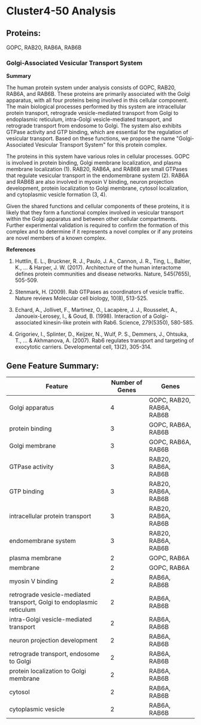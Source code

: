 # Cluster4-50 Analysis

## Proteins: 

GOPC, RAB20, RAB6A, RAB6B

### Golgi-Associated Vesicular Transport System

**Summary**

The human protein system under analysis consists of GOPC, RAB20, RAB6A, and RAB6B. These proteins are primarily associated with the Golgi apparatus, with all four proteins being involved in this cellular component. The main biological processes performed by this system are intracellular protein transport, retrograde vesicle-mediated transport from Golgi to endoplasmic reticulum, intra-Golgi vesicle-mediated transport, and retrograde transport from endosome to Golgi. The system also exhibits GTPase activity and GTP binding, which are essential for the regulation of vesicular transport. Based on these functions, we propose the name "Golgi-Associated Vesicular Transport System" for this protein complex.

The proteins in this system have various roles in cellular processes. GOPC is involved in protein binding, Golgi membrane localization, and plasma membrane localization (1). RAB20, RAB6A, and RAB6B are small GTPases that regulate vesicular transport in the endomembrane system (2). RAB6A and RAB6B are also involved in myosin V binding, neuron projection development, protein localization to Golgi membrane, cytosol localization, and cytoplasmic vesicle formation (3, 4).

Given the shared functions and cellular components of these proteins, it is likely that they form a functional complex involved in vesicular transport within the Golgi apparatus and between other cellular compartments. Further experimental validation is required to confirm the formation of this complex and to determine if it represents a novel complex or if any proteins are novel members of a known complex.

**References**

1. Huttlin, E. L., Bruckner, R. J., Paulo, J. A., Cannon, J. R., Ting, L., Baltier, K., ... & Harper, J. W. (2017). Architecture of the human interactome defines protein communities and disease networks. Nature, 545(7655), 505-509.

2. Stenmark, H. (2009). Rab GTPases as coordinators of vesicle traffic. Nature reviews Molecular cell biology, 10(8), 513-525.

3. Echard, A., Jollivet, F., Martinez, O., Lacapère, J. J., Rousselet, A., Janoueix-Lerosey, I., & Goud, B. (1998). Interaction of a Golgi-associated kinesin-like protein with Rab6. Science, 279(5350), 580-585.

4. Grigoriev, I., Splinter, D., Keijzer, N., Wulf, P. S., Demmers, J., Ohtsuka, T., ... & Akhmanova, A. (2007). Rab6 regulates transport and targeting of exocytotic carriers. Developmental cell, 13(2), 305-314.

## Gene Feature Summary: 

| Feature | Number of Genes | Genes |
| --- | --- | --- |
| Golgi apparatus | 4 | GOPC, RAB20, RAB6A, RAB6B |
| protein binding | 3 | GOPC, RAB6A, RAB6B |
| Golgi membrane | 3 | GOPC, RAB6A, RAB6B |
| GTPase activity | 3 | RAB20, RAB6A, RAB6B |
| GTP binding | 3 | RAB20, RAB6A, RAB6B |
| intracellular protein transport | 3 | RAB20, RAB6A, RAB6B |
| endomembrane system | 3 | RAB20, RAB6A, RAB6B |
| plasma membrane | 2 | GOPC, RAB6A |
| membrane | 2 | GOPC, RAB6A |
| myosin V binding | 2 | RAB6A, RAB6B |
| retrograde vesicle-mediated transport, Golgi to endoplasmic reticulum | 2 | RAB6A, RAB6B |
| intra-Golgi vesicle-mediated transport | 2 | RAB6A, RAB6B |
| neuron projection development | 2 | RAB6A, RAB6B |
| retrograde transport, endosome to Golgi | 2 | RAB6A, RAB6B |
| protein localization to Golgi membrane | 2 | RAB6A, RAB6B |
| cytosol | 2 | RAB6A, RAB6B |
| cytoplasmic vesicle | 2 | RAB6A, RAB6B |


